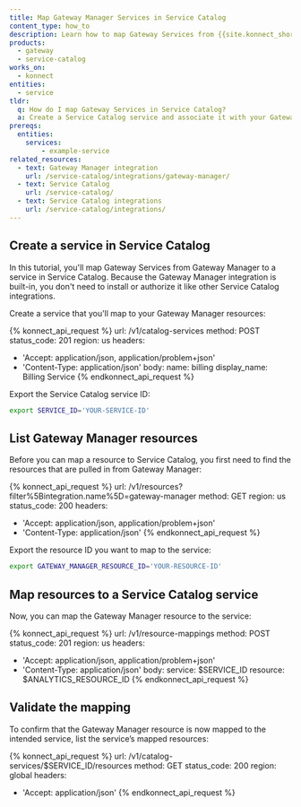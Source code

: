 ```yaml
---
title: Map Gateway Manager Services in Service Catalog
content_type: how_to
description: Learn how to map Gateway Services from {{site.konnect_short_name}} Gateway Manager in Service Catalog to visualize services across multiple Control Planes.
products:
  - gateway
  - service-catalog
works_on:
  - konnect
entities: 
  - service
tldr:
  q: How do I map Gateway Services in Service Catalog?
  a: Create a Service Catalog service and associate it with your Gateway Manager resources to visualize Services across multiple Control Planes.
prereqs:
  entities:
    services:
        - example-service
related_resources:
  - text: Gateway Manager integration
    url: /service-catalog/integrations/gateway-manager/
  - text: Service Catalog
    url: /service-catalog/
  - text: Service Catalog integrations
    url: /service-catalog/integrations/
---
```


## Create a service in Service Catalog

In this tutorial, you'll map Gateway Services from Gateway Manager to a service in Service Catalog. Because the Gateway Manager integration is built-in, you don't need to install or authorize it like other Service Catalog integrations. 

Create a service that you'll map to your Gateway Manager resources:

<!--vale off-->
{% konnect_api_request %}
url: /v1/catalog-services
method: POST
status_code: 201
region: us
headers:
  - 'Accept: application/json, application/problem+json'
  - 'Content-Type: application/json'
body:
  name: billing
  display_name: Billing Service
{% endkonnect_api_request %}
<!--vale on-->

Export the Service Catalog service ID:

```sh
export SERVICE_ID='YOUR-SERVICE-ID'
```

## List Gateway Manager resources

Before you can map a resource to Service Catalog, you first need to find the resources that are pulled in from Gateway Manager:

<!--vale off-->
{% konnect_api_request %}
url: /v1/resources?filter%5Bintegration.name%5D=gateway-manager
method: GET
region: us
status_code: 200
headers:
  - 'Accept: application/json, application/problem+json'
  - 'Content-Type: application/json'
{% endkonnect_api_request %}
<!--vale on-->

Export the resource ID you want to map to the service:

```sh
export GATEWAY_MANAGER_RESOURCE_ID='YOUR-RESOURCE-ID'
```

## Map resources to a Service Catalog service

Now, you can map the Gateway Manager resource to the service:

<!--vale off-->
{% konnect_api_request %}
url: /v1/resource-mappings
method: POST
status_code: 201
region: us
headers:
  - 'Accept: application/json, application/problem+json'
  - 'Content-Type: application/json'
body:
  service: $SERVICE_ID
  resource: $ANALYTICS_RESOURCE_ID
{% endkonnect_api_request %}
<!--vale on-->


## Validate the mapping

To confirm that the Gateway Manager resource is now mapped to the intended service, list the service’s mapped resources:

<!--vale off-->
{% konnect_api_request %}
url: /v1/catalog-services/$SERVICE_ID/resources
method: GET
status_code: 200
region: global
headers:
  - 'Accept: application/json'
{% endkonnect_api_request %}
<!--vale on-->

